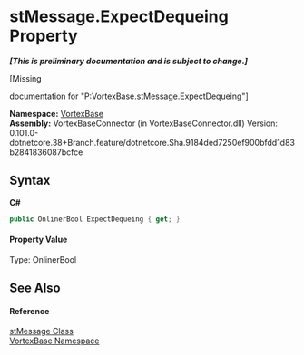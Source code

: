 # stMessage.ExpectDequeing Property 
 _**\[This is preliminary documentation and is subject to change.\]**_

\[Missing <summary> documentation for "P:VortexBase.stMessage.ExpectDequeing"\]

**Namespace:**&nbsp;<a href="N_VortexBase.md">VortexBase</a><br />**Assembly:**&nbsp;VortexBaseConnector (in VortexBaseConnector.dll) Version: 0.101.0-dotnetcore.38+Branch.feature/dotnetcore.Sha.9184ded7250ef900bfdd1d83b2841836087bcfce

## Syntax

**C#**<br />
``` C#
public OnlinerBool ExpectDequeing { get; }
```


#### Property Value
Type: OnlinerBool

## See Also


#### Reference
<a href="T_VortexBase_stMessage.md">stMessage Class</a><br /><a href="N_VortexBase.md">VortexBase Namespace</a><br />